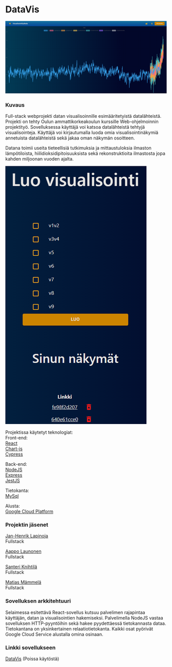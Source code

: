 # DataVis
![banneri kuva sovelluksesta](/assets/banner.png)
### Kuvaus
Full-stack webprojekti datan visualisoinnille esimääritetyistä datalähteistä. Projekti on tehty Oulun ammattikorkeakoulun kurssille Web-ohjelmoinnin projektityö. Sovelluksessa käyttäjä voi katsoa datalähteistä tehtyjä visualisointeja. Käyttäjä voi kirjautumalla luoda omia visualisointinäkymiä annetuista datalähteistä sekä jakaa oman näkymän osoitteen.

Datana toimii useita tieteellisiä tutkimuksia ja mittaustuloksia ilmaston lämpötiloista, hiilidioksidipitoisuuksista sekä rekonstruktioita ilmastosta jopa kahden miljoonan vuoden ajalta.

![kuva visualisoinnin luonti valikosta](/assets/login.png)

Projektissa käytetyt teknologiat:  
Front-end:  
[React](https://reactjs.org/)  
[Chart-js](https://www.chartjs.org/)  
[Cypress](https://testing-library.com/docs/cypress-testing-library/intro/)  

Back-end:  
[NodeJS](https://nodejs.org/en/)  
[Express](https://expressjs.com/)  
[JestJS](https://jestjs.io/)  

Tietokanta:  
[MySql](https://www.mysql.com/)  

Alusta:  
[Google Cloud Platform](https://cloud.google.com/)  


### Projektin jäsenet
[Jan-Henrik Lapinoja](https://github.com/Jan5u)  
Fullstack  
  
[Aappo Launonen](https://github.com/Olvix)  
Fullstack  
  
[Santeri Knihtilä](https://github.com/MarsalkkaSandels)  
Fullstack  
  
[Matias Mämmelä](https://github.com/MatiasMammela)  
Fullstack  

### Sovelluksen arkkitehtuuri
Selaimessa esitettävä React-sovellus kutsuu palvelimen rajapintaa käyttäjän, datan ja visualisointien hakemiseksi.
Palvelimella NodeJS vastaa sovelluksen HTTP-pyyntöihin sekä hakee pyydettäessä tietokannasta dataa.
Tietokantana on yksinkertainen relaatiotietokanta.
Kaikki osat pyörivät Google Cloud Service alustalla omina osinaan.

### Linkki sovellukseen

[DataVis](https://logical-codex-367210.lm.r.appspot.com) (Poissa käytöstä)
